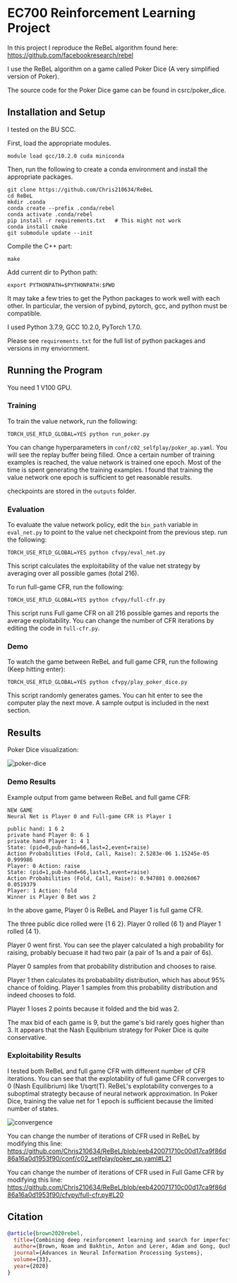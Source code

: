 # EC700 Reinforcement Learning Project

In this project I reproduce the ReBeL algorithm found here: https://github.com/facebookresearch/rebel

I use the ReBeL algorithm on a game called Poker Dice (A very simplified version of Poker).

The source code for the Poker Dice game can be found in csrc/poker_dice.

## Installation and Setup

I tested on the BU SCC. 

First, load the appropriate modules.
```
module load gcc/10.2.0 cuda miniconda
```

Then, run the following to create a conda environment and install the appropriate packages.
```
git clone https://github.com/Chris210634/ReBeL
cd ReBeL
mkdir .conda
conda create --prefix .conda/rebel
conda activate .conda/rebel
pip install -r requirements.txt   # This might not work
conda install cmake
git submodule update --init
```

Compile the C++ part:
```
make
```

Add current dir to Python path:
```
export PYTHONPATH=$PYTHONPATH:$PWD
```

It may take a few tries to get the Python packages to work well with each other.
In particular, the version of pybind, pytorch, gcc, and python must be compatible.

I used Python 3.7.9, GCC 10.2.0, PyTorch 1.7.0.

Please see ```requirements.txt``` for the full list of python packages and versions in my enviornment.

## Running the Program

You need 1 V100 GPU.

### Training

To train the value network, run the following:

```
TORCH_USE_RTLD_GLOBAL=YES python run_poker.py
```
You can change hyperparameters in ```conf/c02_selfplay/poker_ap.yaml```.
You will see the replay buffer being filled. Once a certain number of training examples is reached, the value network is trained one epoch.
Most of the time is spent generating the training examples.
I found that training the value network one epoch is sufficient to get reasonable results.

checkpoints are stored in the ```outputs``` folder.

### Evaluation
To evaluate the value network policy, edit the ```bin_path``` variable in ```eval_net.py``` to point to the value net checkpoint from the previous step. run the following:

```
TORCH_USE_RTLD_GLOBAL=YES python cfvpy/eval_net.py 
```

This script calculates the exploitability of the value net strategy by averaging over all possible games (total 216).

To run full-game CFR, run the following:

```
TORCH_USE_RTLD_GLOBAL=YES python cfvpy/full-cfr.py
```

This script runs Full game CFR on all 216 possible games and reports the average exploitability. You can change the number of CFR iterations by editing the code in ```full-cfr.py```.

### Demo

To watch the game between ReBeL and full game CFR, run the following (Keep hitting enter):
```
TORCH_USE_RTLD_GLOBAL=YES python cfvpy/play_poker_dice.py
```

This script randomly generates games. You can hit enter to see the computer play the next move. A sample output is included in the next section.

## Results

Poker Dice visualization:

![poker-dice](https://user-images.githubusercontent.com/10382186/117018205-49fecb80-acc2-11eb-8143-eff2ba5bc103.PNG)

### Demo Results

Example output from game between ReBeL and full game CFR:

```
NEW GAME
Neural Net is Player 0 and Full-game CFR is Player 1

public hand: 1 6 2
private hand Player 0: 6 1
private hand Player 1: 4 1
State: (pid=0,pub-hand=66,last=2,event=raise)
Action Probabilities (Fold, Call, Raise): 2.5283e-06 1.15245e-05 0.999986
Player: 0 Action: raise
State: (pid=1,pub-hand=66,last=3,event=raise)
Action Probabilities (Fold, Call, Raise): 0.947801 0.00026067 0.0519379
Player: 1 Action: fold
Winner is Player 0 Bet was 2
```

In the above game, Player 0 is ReBeL and Player 1 is full game CFR.

The three public dice rolled were {1 6 2}. Player 0 rolled {6 1} and Player 1 rolled {4 1}.

Player 0 went first. You can see the player calculated a high probability for raising, probably becuase it had two pair (a pair of 1s and a pair of 6s).

Player 0 samples from that probability distribution and chooses to raise.

Player 1 then calculates its probabability distribution, which has about 95% chance of folding. Player 1 samples from this probability distribution and indeed chooses to fold.

Player 1 loses 2 points because it folded and the bid was 2.

The max bid of each game is 9, but the game's bid rarely goes higher than 3. It appears that the Nash Equlibrium strategy for Poker Dice is quite conservative.

### Exploitability Results

I tested both ReBeL and full game CFR with different number of CFR iterations. You can see that the explotability of full game CFR converges to 0 (Nash Equilibrium) like 1/sqrt(T). ReBeL's explotability converges to a suboptimal strategty because of neural network approximation. In Poker Dice, training the value net for 1 epoch is sufficient because the limited number of states.

![convergence](https://user-images.githubusercontent.com/10382186/117016257-86c9c300-acc0-11eb-9a15-4b42daad0203.PNG)

You can change the number of iterations of CFR used in ReBeL by modifying this line: https://github.com/Chris210634/ReBeL/blob/eeb420071710c00d17ca9f86d86a16a0d1953f90/conf/c02_selfplay/poker_sp.yaml#L21

You can change the number of iterations of CFR used in Full Game CFR by modifying this line:
https://github.com/Chris210634/ReBeL/blob/eeb420071710c00d17ca9f86d86a16a0d1953f90/cfvpy/full-cfr.py#L20

## Citation

```bibtex
@article{brown2020rebel,
  title={Combining deep reinforcement learning and search for imperfect-information games},
  author={Brown, Noam and Bakhtin, Anton and Lerer, Adam and Gong, Qucheng},
  journal={Advances in Neural Information Processing Systems},
  volume={33},
  year={2020}
}
```
